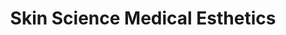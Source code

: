 ---
title: "Skin Science Medical Esthetics"
url: /sudbury/skin-science-medical-esthetics/
shop: Friseur
---